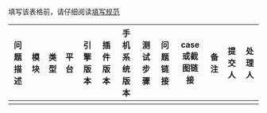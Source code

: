 
填写该表格前，请仔细阅读[填写规范](https://github.com/code4appcan/issue-list)

| 问题描述 | 模块 | 类型 | 平台 | 引擎版本 | 插件版本 | 手机系统版本 | 测试步骤 | 问题链接 | case或截图链接 | 备注 | 提交人 | 处理人 |
|-----|-----|-----|-----|-----|-----|-----|-----|-----|-----|-----|-----|-----|
|  |  |  |  |  |  |  |  |  |  |  |  |  |


